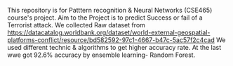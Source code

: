 This repository is for Patttern recognition & Neural Networks (CSE465) course's project. Aim to the Project is to predict Success or fail of a Terrorist attack. We collected Raw dataset from https://datacatalog.worldbank.org/dataset/world-external-geospatial-platforms-conflict/resource/bd582592-97c1-4667-b47c-5ac57f2c4cad
We used different technic & algorithms to get higher accuracy rate. At the last wwe got 92.6% accuracy by ensemble learning- Random Forest.

